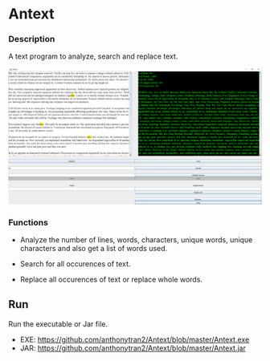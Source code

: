 # Antext

### Description
A text program to analyze, search and replace text.

![alt text](https://github.com/anthonytran2/Antext/blob/master/Antext%20Image.png)

### Functions
- Analyze the number of lines, words, characters, unique words, unique characters and also get a list of words used.

- Search for all occurences of text.

- Replace all occurences of text or replace whole words.

## Run
Run the executable or Jar file.

- EXE: https://github.com/anthonytran2/Antext/blob/master/Antext.exe
- JAR: https://github.com/anthonytran2/Antext/blob/master/Antext.jar
